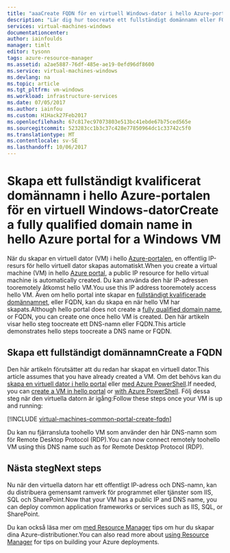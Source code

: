 ```yaml
---
title: "aaaCreate FQDN för en virtuell Windows-dator i hello Azure-portalen | Microsoft Docs"
description: "Lär dig hur toocreate ett fullständigt domännamn eller FQDN för Resource Manager baserad virtuell dator i hello Azure-portalen."
services: virtual-machines-windows
documentationcenter: 
author: iainfoulds
manager: timlt
editor: tysonn
tags: azure-resource-manager
ms.assetid: a2ae5887-76df-485e-ae19-0efd96df8600
ms.service: virtual-machines-windows
ms.devlang: na
ms.topic: article
ms.tgt_pltfrm: vm-windows
ms.workload: infrastructure-services
ms.date: 07/05/2017
ms.author: iainfou
ms.custom: H1Hack27Feb2017
ms.openlocfilehash: 67c817ec97073803e513bc41ebde67b75ced565e
ms.sourcegitcommit: 523283cc1b3c37c428e77850964dc1c33742c5f0
ms.translationtype: MT
ms.contentlocale: sv-SE
ms.lasthandoff: 10/06/2017
---
```

# <a name="create-a-fully-qualified-domain-name-in-hello-azure-portal-for-a-windows-vm"></a><span data-ttu-id="e37ef-103">Skapa ett fullständigt kvalificerat domännamn i hello Azure-portalen för en virtuell Windows-dator</span><span class="sxs-lookup"><span data-stu-id="e37ef-103">Create a fully qualified domain name in hello Azure portal for a Windows VM</span></span>

<span data-ttu-id="e37ef-104">När du skapar en virtuell dator (VM) i hello [Azure-portalen](https://portal.azure.com), en offentlig IP-resurs för hello virtuell dator skapas automatiskt.</span><span class="sxs-lookup"><span data-stu-id="e37ef-104">When you create a virtual machine (VM) in hello [Azure portal](https://portal.azure.com), a public IP resource for hello virtual machine is automatically created.</span></span> <span data-ttu-id="e37ef-105">Du kan använda den här IP-adressen tooremotely åtkomst hello VM.</span><span class="sxs-lookup"><span data-stu-id="e37ef-105">You use this IP address tooremotely access hello VM.</span></span> <span data-ttu-id="e37ef-106">Även om hello portal inte skapar en [fullständigt kvalificerade domännamnet](https://en.wikipedia.org/wiki/Fully_qualified_domain_name), eller FQDN, kan du skapa en när hello VM har skapats.</span><span class="sxs-lookup"><span data-stu-id="e37ef-106">Although hello portal does not create a [fully qualified domain name](https://en.wikipedia.org/wiki/Fully_qualified_domain_name), or FQDN, you can create one once hello VM is created.</span></span> <span data-ttu-id="e37ef-107">Den här artikeln visar hello steg toocreate ett DNS-namn eller FQDN.</span><span class="sxs-lookup"><span data-stu-id="e37ef-107">This article demonstrates hello steps toocreate a DNS name or FQDN.</span></span>

## <a name="create-a-fqdn"></a><span data-ttu-id="e37ef-108">Skapa ett fullständigt domännamn</span><span class="sxs-lookup"><span data-stu-id="e37ef-108">Create a FQDN</span></span>
<span data-ttu-id="e37ef-109">Den här artikeln förutsätter att du redan har skapat en virtuell dator.</span><span class="sxs-lookup"><span data-stu-id="e37ef-109">This article assumes that you have already created a VM.</span></span> <span data-ttu-id="e37ef-110">Om det behövs kan du [skapa en virtuell dator i hello portal](quick-create-portal.md) eller [med Azure PowerShell](quick-create-powershell.md).</span><span class="sxs-lookup"><span data-stu-id="e37ef-110">If needed, you can [create a VM in hello portal](quick-create-portal.md) or [with Azure PowerShell](quick-create-powershell.md).</span></span> <span data-ttu-id="e37ef-111">Följ dessa steg när den virtuella datorn är igång:</span><span class="sxs-lookup"><span data-stu-id="e37ef-111">Follow these steps once your VM is up and running:</span></span>

[!INCLUDE [virtual-machines-common-portal-create-fqdn](../../../includes/virtual-machines-common-portal-create-fqdn.md)]

<span data-ttu-id="e37ef-112">Du kan nu fjärransluta toohello VM som använder den här DNS-namn som för Remote Desktop Protocol (RDP).</span><span class="sxs-lookup"><span data-stu-id="e37ef-112">You can now connect remotely toohello VM using this DNS name such as for Remote Desktop Protocol (RDP).</span></span>

## <a name="next-steps"></a><span data-ttu-id="e37ef-113">Nästa steg</span><span class="sxs-lookup"><span data-stu-id="e37ef-113">Next steps</span></span>
<span data-ttu-id="e37ef-114">Nu när den virtuella datorn har ett offentligt IP-adress och DNS-namn, kan du distribuera gemensamt ramverk för programmet eller tjänster som IIS, SQL och SharePoint.</span><span class="sxs-lookup"><span data-stu-id="e37ef-114">Now that your VM has a public IP and DNS name, you can deploy common application frameworks or services such as IIS, SQL, or SharePoint.</span></span>

<span data-ttu-id="e37ef-115">Du kan också läsa mer om [med Resource Manager](../../azure-resource-manager/resource-group-overview.md) tips om hur du skapar dina Azure-distributioner.</span><span class="sxs-lookup"><span data-stu-id="e37ef-115">You can also read more about [using Resource Manager](../../azure-resource-manager/resource-group-overview.md) for tips on building your Azure deployments.</span></span>

